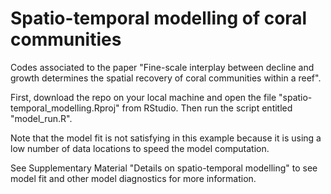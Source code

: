 # Spatio-temporal modelling of coral communities 

Codes associated to the paper "Fine-scale interplay between decline and growth determines the spatial recovery of coral communities within a reef".

First, download the repo on your local machine and open the file "spatio-temporal_modelling.Rproj" from RStudio. Then run the script entitled "model_run.R". 

Note that the model fit is not satisfying in this example because it is using a low number of data locations to speed the model computation. 

See Supplementary Material "Details on spatio-temporal modelling" to see model fit and other model diagnostics for more information.  
